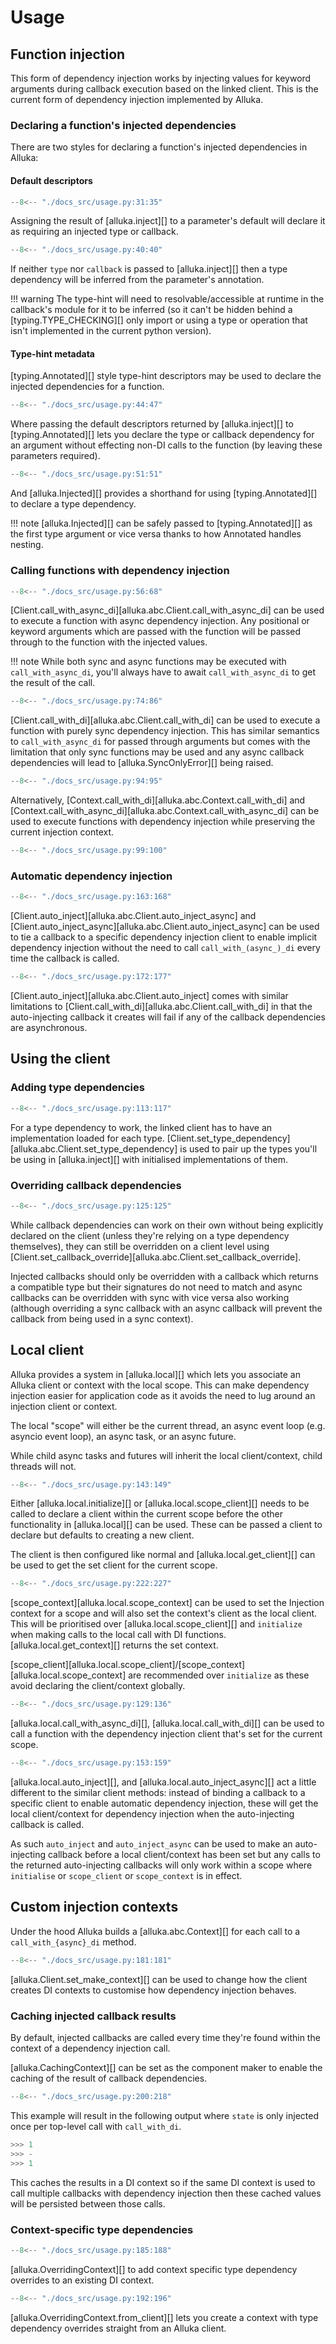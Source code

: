 # Usage

## Function injection

This form of dependency injection works by injecting values for keyword arguments during callback
execution based on the linked client. This is the current form of dependency injection implemented by
Alluka.

### Declaring a function's injected dependencies

There are two styles for declaring a function's injected dependencies in Alluka:

#### Default descriptors

```py
--8<-- "./docs_src/usage.py:31:35"
```

Assigning the result of [alluka.inject][] to a parameter's default will declare it as requiring an
injected type or callback.

```py
--8<-- "./docs_src/usage.py:40:40"

```

If neither `type` nor `callback` is passed to [alluka.inject][] then a type dependency will be
inferred from the parameter's annotation.

!!! warning
    The type-hint will need to resolvable/accessible at runtime in the callback's module for it to
    be inferred (so it can't be hidden behind a [typing.TYPE_CHECKING][] only import or using a
    type or operation that isn't implemented in the current python version).

#### Type-hint metadata

[typing.Annotated][] style type-hint descriptors may be used to declare the injected dependencies
for a function.

```py
--8<-- "./docs_src/usage.py:44:47"
```

Where passing the default descriptors returned by [alluka.inject][] to [typing.Annotated][] lets
you declare the type or callback dependency for an argument without effecting non-DI calls to the
function (by leaving these parameters required).

```py
--8<-- "./docs_src/usage.py:51:51"

```

And [alluka.Injected][] provides a shorthand for using [typing.Annotated][] to declare a type
dependency.

!!! note
    [alluka.Injected][] can be safely passed to [typing.Annotated][] as the first type argument or
    vice versa thanks to how Annotated handles nesting.

### Calling functions with dependency injection

```py
--8<-- "./docs_src/usage.py:56:68"

```

[Client.call_with_async_di][alluka.abc.Client.call_with_async_di] can be used to execute a
function with async dependency injection. Any positional or keyword arguments which are passed
with the function will be passed through to the function with the injected values.

!!! note
    While both sync and async functions may be executed with `call_with_async_di`, you'll always have to
    await `call_with_async_di` to get the result of the call.

```py
--8<-- "./docs_src/usage.py:74:86"
```

[Client.call_with_di][alluka.abc.Client.call_with_di] can be used to execute a function with
purely sync dependency injection. This has similar semantics to
`call_with_async_di` for passed through arguments but comes with the limitation that only sync
functions may be used and any async callback dependencies will lead to [alluka.SyncOnlyError][]
being raised.

```py
--8<-- "./docs_src/usage.py:94:95"
```

Alternatively, [Context.call_with_di][alluka.abc.Context.call_with_di] and
[Context.call_with_async_di][alluka.abc.Context.call_with_async_di] can be used to execute functions
with dependency injection while preserving the current injection context.

```py
--8<-- "./docs_src/usage.py:99:100"
```

<!-- TODO: revisit behaviour for when an async function with no async deps is passed to call_with_di--->

### Automatic dependency injection

```py
--8<-- "./docs_src/usage.py:163:168"
```

[Client.auto_inject][alluka.abc.Client.auto_inject_async] and
[Client.auto_inject_async][alluka.abc.Client.auto_inject_async] can be used to tie a callback to
a specific dependency injection client to enable implicit dependency injection without the need
to call `call_with_(async_)_di` every time the callback is called.

```py
--8<-- "./docs_src/usage.py:172:177"
```

[Client.auto_inject][alluka.abc.Client.auto_inject] comes with similar limitations to
[Client.call_with_di][alluka.abc.Client.call_with_di] in that the auto-injecting callback it
creates will fail if any of the callback dependencies are asynchronous.

## Using the client

<!-- TODO: add note about call chaining -->

### Adding type dependencies

```py
--8<-- "./docs_src/usage.py:113:117"
```

For a type dependency to work, the linked client has to have an implementation loaded for each type.
[Client.set_type_dependency][alluka.abc.Client.set_type_dependency] is used to pair up the types
you'll be using in [alluka.inject][] with initialised implementations of them.


### Overriding callback dependencies

```py
--8<-- "./docs_src/usage.py:125:125"
```

While callback dependencies can work on their own without being explicitly declared on the client
(unless they're relying on a type dependency themselves), they can still be overridden on a client
level using [Client.set_callback_override][alluka.abc.Client.set_callback_override].

Injected callbacks should only be overridden with a callback which returns a compatible type but
their signatures do not need to match and async callbacks can be overridden
with sync with vice versa also working (although overriding a sync callback with an async callback
will prevent the callback from being used in a sync context).

## Local client

Alluka provides a system in [alluka.local][] which lets you associate an Alluka client or context
with the local scope. This can make dependency injection easier for application code as it avoids
the need to lug around an injection client or context.

The local "scope" will either be the current thread, an async event loop (e.g. asyncio event loop),
an async task, or an async future.

While child async tasks and futures will inherit the local client/context, child threads will not.

```py
--8<-- "./docs_src/usage.py:143:149"
```

Either [alluka.local.initialize][] or [alluka.local.scope_client][] needs to be called to
declare a client within the current scope before the other functionality in [alluka.local][]
can be used. These can be passed a client to declare but defaults to creating a new client.

The client is then configured like normal and [alluka.local.get_client][] can be used to get
the set client for the current scope.

```py
--8<-- "./docs_src/usage.py:222:227"
```

[scope_context][alluka.local.scope_context] can be used to set the Injection context for a
scope and will also set the context's client as the local client. This will be prioritised
over [alluka.local.scope_client][] and `initialize` when making calls to the local call
with DI functions. [alluka.local.get_context][] returns the set context.

[scope_client][alluka.local.scope_client]/[scope_context][alluka.local.scope_context] are
recommended over `initialize` as these avoid declaring the client/context globally.

```py
--8<-- "./docs_src/usage.py:129:136"
```

[alluka.local.call_with_async_di][], [alluka.local.call_with_di][] can be used to call a
function with the dependency injection client that's set for the current scope.

```py
--8<-- "./docs_src/usage.py:153:159"
```

[alluka.local.auto_inject][], and [alluka.local.auto_inject_async][] act a little
different to the similar client methods: instead of binding a callback to a specific
client to enable automatic dependency injection, these will get the local
client/context for dependency injection when the auto-injecting callback is called.

As such `auto_inject` and `auto_inject_async` can be used to make an auto-injecting callback
before a local client/context has been set but any calls to the returned auto-injecting
callbacks will only work within a scope where `initialise` or `scope_client` or `scope_context`
is in effect.

## Custom injection contexts

Under the hood Alluka builds a [alluka.abc.Context][] for each call to a `call_with_{async}_di`
method.

```py
--8<-- "./docs_src/usage.py:181:181"
```

[alluka.Client.set_make_context][] can be used to change how the client creates DI contexts
to customise how dependency injection behaves.

### Caching injected callback results

By default, injected callbacks are called every time they're found within the context of a
dependency injection call.

[alluka.CachingContext][] can be set as the component maker to enable the caching of the
result of callback dependencies.

```py
--8<-- "./docs_src/usage.py:200:218"
```

This example will result in the following output where `state` is only injected once per
top-level call with `call_with_di`.

```py
>>> 1
>>> -
>>> 1
```

This caches the results in a DI context so if the same DI context is used to call multiple
callbacks with dependency injection then these cached values will be persisted between
those calls.

### Context-specific type dependencies

```py
--8<-- "./docs_src/usage.py:185:188"
```

[alluka.OverridingContext][] to add context specific type dependency overrides to an existing
DI context.

```py
--8<-- "./docs_src/usage.py:192:196"
```

[alluka.OverridingContext.from_client][] lets you create a context with type dependency
overrides straight from an Alluka client.
